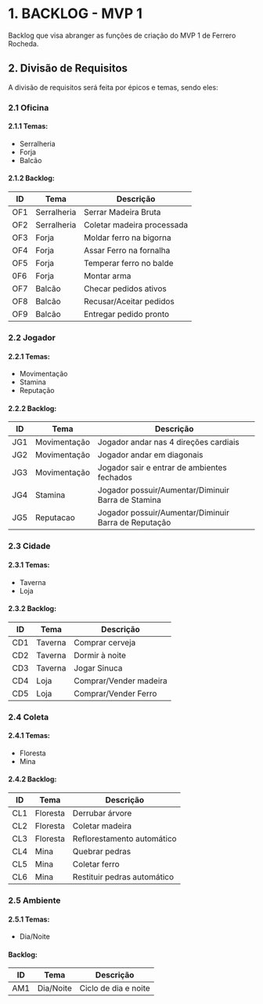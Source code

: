 # 1. BACKLOG - MVP 1

Backlog que visa abranger as funções de criação do MVP 1 de Ferrero Rocheda.<br>

## 2. Divisão de Requisitos
A divisão de requisitos será feita por épicos e temas, sendo eles:

### 2.1 Oficina

#### 2.1.1 Temas:
* Serralheria
* Forja
* Balcão

#### 2.1.2 Backlog:

ID   | Tema | Descrição
--------- | ------ | -------
OF1 | Serralheria | Serrar Madeira Bruta
OF2 | Serralheria | Coletar madeira processada
OF3 | Forja | Moldar ferro na bigorna
OF4 | Forja | Assar Ferro na fornalha
OF5 | Forja | Temperar ferro no balde
0F6 | Forja | Montar arma
OF7 | Balcão | Checar pedidos ativos
OF8 | Balcão | Recusar/Aceitar pedidos
OF9 | Balcão | Entregar pedido pronto

### 2.2 Jogador

#### 2.2.1 Temas:
* Movimentação
* Stamina
* Reputação

#### 2.2.2 Backlog:
ID   | Tema | Descrição
--------- | ------ | -------
JG1 | Movimentação | Jogador andar nas 4 direções cardiais
JG2 | Movimentação | Jogador andar em diagonais
JG3 | Movimentação | Jogador sair e entrar de ambientes fechados
JG4 | Stamina | Jogador possuir/Aumentar/Diminuir Barra de Stamina
JG5 | Reputacao | Jogador possuir/Aumentar/Diminuir Barra de Reputação

### 2.3 Cidade

#### 2.3.1 Temas:
* Taverna
* Loja

#### 2.3.2 Backlog:
ID  | Tema    | Descrição
----|---------|-----------
CD1 | Taverna | Comprar cerveja
CD2 | Taverna | Dormir à noite 
CD3 | Taverna | Jogar Sinuca
CD4 | Loja    | Comprar/Vender madeira
CD5 | Loja    | Comprar/Vender Ferro

### 2.4 Coleta

#### 2.4.1 Temas:
* Floresta
* Mina

#### 2.4.2 Backlog:
ID  | Tema     | Descrição
----|----------|----------
CL1 | Floresta | Derrubar árvore
CL2 | Floresta | Coletar madeira
CL3 | Floresta | Reflorestamento automático
CL4 | Mina     | Quebrar pedras
CL5 | Mina     | Coletar ferro
CL6 | Mina     | Restituir pedras automático

### 2.5 Ambiente

#### 2.5.1 Temas:
* Dia/Noite

#### Backlog:
ID  | Tema      | Descrição
--- |-----------|-----------
AM1 | Dia/Noite | Ciclo de dia e noite
